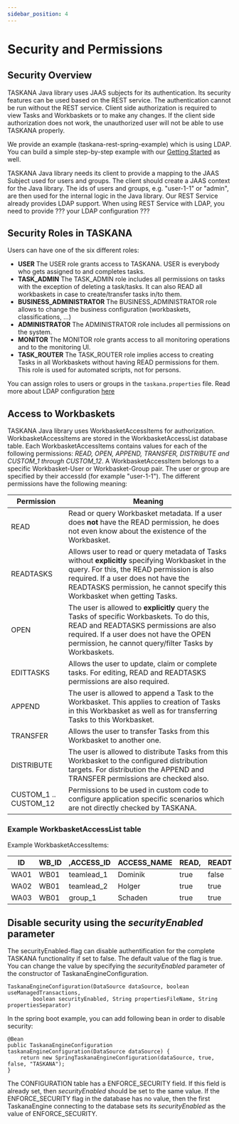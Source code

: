 ```yaml
---
sidebar_position: 4
---
```


# Security and Permissions

## Security Overview

TASKANA Java library uses JAAS subjects for its authentication. Its security features can be used
based on the REST service. The authentication cannot be run without the REST service. Client side
authorization is required to view Tasks and Workbaskets or to make any changes. If the client side
authorization does not work, the unauthorized user will not be able to use TASKANA properly.

We provide an example (taskana-rest-spring-example) which is using LDAP. You can build a simple
step-by-step example with our [Getting Started](../getting-started/spring-boot-example.md) as well.

TASKANA Java library needs its client to provide a mapping to the JAAS Subject used for users and
groups. The client should create a JAAS context for the Java library. The ids of users and groups,
e.g. "user-1-1" or "admin", are then used for the internal logic in the Java library. Our REST
Service already provides LDAP support. When using REST Service with LDAP, you need to provide ???
your LDAP configuration ???

## Security Roles in TASKANA

Users can have one of the six different roles:

- **USER**
  The USER role grants access to TASKANA. USER is everybody who gets assigned to and completes
  tasks.
- **TASK_ADMIN**
  The TASK_ADMIN role includes all permissions on tasks with the exception of deleting a task/tasks.
  It can also READ all workbaskets in case to create/transfer tasks in/to them.
- **BUSINESS_ADMINISTRATOR**
  The BUSINESS_ADMINISTRATOR role allows to change the business configuration (workbaskets,
  classifications, ...)
- **ADMINISTRATOR**
  The ADMINISTRATOR role includes all permissions on the system.
- **MONITOR**
  The MONITOR role grants access to all monitoring operations and to the monitoring UI.
- **TASK_ROUTER**
  The TASK_ROUTER role implies access to creating Tasks in all Workbaskets without having READ
  permissions for them. This role is used for automated scripts, not for persons.

You can assign roles to users or groups in the ```taskana.properties``` file. Read more about LDAP
configuration [here](../configuration/taskana-properties/ldap-configuration.md)

## Access to Workbaskets

TASKANA Java library uses WorkbasketAccessItems for authorization. WorkbasketAccessItems are stored
in the WorkbasketAccessList database table. Each WorkbasketAccessItems contains values for each of
the following permissions: *READ, OPEN, APPEND, TRANSFER, DISTRIBUTE and CUSTOM_1 through
CUSTOM_12*. A WorkbasketAccessItem belongs to a specific Workbasket-User or Workbasket-Group pair.
The user or group are specified by their accessId (for example "user-1-1"). The different
permissions have the following meaning:

| Permission            | Meaning                                                                                                                                                                                                                                                                  |
|-----------------------|--------------------------------------------------------------------------------------------------------------------------------------------------------------------------------------------------------------------------------------------------------------------------|
| READ                  | Read or query Workbasket metadata.   If a user does **not** have the READ permission, he does not even know about the existence of the Workbasket.                                                                                                                       |
| READTASKS             | Allows user to read or query metadata of Tasks without **explicitly** specifying Workbasket in the query. For this, the READ permission is also required. If a user does not have the READTASKS permission, he cannot specify this Workbasket when getting Tasks.|
| OPEN                  | The user is allowed to **explicitly** query the Tasks of specific Workbaskets. To do this, READ and READTASKS permissions are also required. If a user does not have the OPEN permission, he cannot query/filter Tasks by Workbaskets.                        |
| EDITTASKS             | Allows the user to update, claim or complete tasks. For editing, READ and READTASKS permissions are also required.                                                                                                                                                       |
| APPEND                | The user is allowed to append a Task to the Workbasket. This applies to creation of Tasks in this Workbasket as well as for transferring Tasks to this Workbasket.                                                                                                       |
| TRANSFER              | Allows the user to transfer Tasks from this Workbasket to another one.                                                                                                                                                                                                   |
| DISTRIBUTE            | The  user is allowed to distribute Tasks from this Workbasket to the  configured distribution targets. For distribution the APPEND and  TRANSFER permissions are checked also.                                                                                           |
| CUSTOM_1 .. CUSTOM_12 | Permissions to be used in custom code to configure application specific scenarios which are not directly checked by TASKANA.                                                                                                                                             |

### Example WorkbasketAccessList table

Example WorkbasketAccessItems:

| ID   | WB_ID | ,ACCESS_ID | ACCESS_NAME | READ, | READTSKS | OPN,  | EDITTSKS | APPD, | TRSFR, | DISTR, | C1,           | .., | C12) |
|------|-------|------------|-------------|-------|----------|-------|----------|-------|--------|--------|---------------|-----|------|
| WA01 | WB01  | teamlead_1 | Dominik     | true  | false    | false | false    | true  | true   | true   | true,...false |     |
| WA02 | WB01  | teamlead_2 | Holger      | true  | true     | true  | true     | false | false  | true   | true,...true; |     |
| WA03 | WB01  | group_1    | Schaden     | true  | true     | true  | false    | false | true   | false  | true,...true; |     |

## Disable security using the *securityEnabled* parameter

The securityEnabled-flag can disable authentification for the complete TASKANA functionality if set
to false. The default value of the flag is true. You can change the value by specifying the
*securityEnabled* parameter of the constructor of TaskanaEngineConfiguration.

```
TaskanaEngineConfiguration(DataSource dataSource, boolean useManagedTransactions,
        boolean securityEnabled, String propertiesFileName, String propertiesSeparator)
```

In the spring boot example, you can add following bean in order to disable security:

    @Bean
    public TaskanaEngineConfiguration taskanaEngineConfiguration(DataSource dataSource) {
        return new SpringTaskanaEngineConfiguration(dataSource, true, false, "TASKANA");
    }

The CONFIGURATION table has a ENFORCE_SECURITY field. If this field is already set, then
*securityEnabled* should be set to the same value. If the ENFORCE_SECURITY flag in the database has
no value, then the first TaskanaEngine connecting to the database sets its *securityEnabled* as the
value of ENFORCE_SECURITY.

